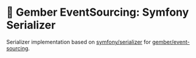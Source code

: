 # 🫚 Gember EventSourcing: Symfony Serializer
Serializer implementation based on [symfony/serializer](https://github.com/symfony/serializer) for [gember/event-sourcing](https://github.com/GemberPHP/event-sourcing).